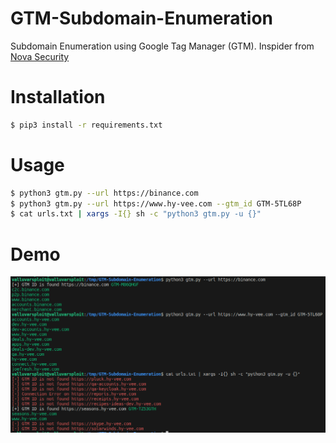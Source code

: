 # GTM-Subdomain-Enumeration
Subdomain Enumeration using Google Tag Manager (GTM). Inspider from [Nova Security](https://github.com/novasecurityio/community-scripts/tree/main/GTM-subdomain-enum)
# Installation
```bash
$ pip3 install -r requirements.txt
```

# Usage
```bash
$ python3 gtm.py --url https://binance.com
$ python3 gtm.py --url https://www.hy-vee.com --gtm_id GTM-5TL68P
$ cat urls.txt | xargs -I{} sh -c "python3 gtm.py -u {}"
```
# Demo
![Demo](https://github.com/the-valluvarsploit/GTM-Subdomain-Enumeration/blob/main/demo.png)

